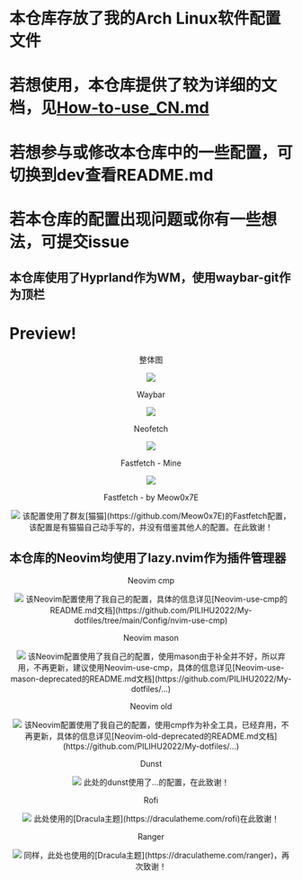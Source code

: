# 本仓库存放了我的Arch Linux软件配置文件
# 若想使用，本仓库提供了较为详细的文档，见[How-to-use_CN.md](https://github.com/PILIHU2022/My-dotfiles/blob/3b6fd277eb6f5948a82edabc5560192bcfad97ed/How-to-use_CN.md#%E6%96%87%E4%BB%B6%E5%A4%B9%E4%B8%AD%E8%BF%98%E6%9C%89fastfetch%E5%92%8Cneofetch%E9%83%BD%E6%98%AF%E8%8E%B7%E5%8F%96%E7%B3%BB%E7%BB%9F%E7%A1%AC%E4%BB%B6%E5%92%8C%E5%85%B6%E4%BB%96%E4%BF%A1%E6%81%AFneofetch%E6%9C%89%E8%BE%83%E5%A4%A7%E6%9B%B4%E6%94%B9fastfetch%E6%AD%A3%E5%9C%A8%E7%A0%94%E7%A9%B6)
# 若想参与或修改本仓库中的一些配置，可切换到dev查看README.md
# 若本仓库的配置出现问题或你有一些想法，可提交issue
## 本仓库使用了Hyprland作为WM，使用waybar-git作为顶栏
# Preview!
<div align='center'>整体图</div>
<p align='center'>
<img src = 'https://s1.imagehub.cc/images/2024/02/07/165e5420c0410773842aa850e870c4ef.md.png'>
</p>

<div align='center'>Waybar</div>
<p align='center'>
<img src = 'https://s1.imagehub.cc/images/2024/02/07/5b556118f8821e142ff52810e0644a18.png'
</p>

<div align='center'>Neofetch</div>
<p align='center'>
<img src = 'https://s1.imagehub.cc/images/2024/02/07/4fd8aaa28a9ea768ed302dcc2ecb9d85.png'
</p>

<div align='center'>Fastfetch - Mine</div>
<p align='center'>
<img src = 'https://s1.imagehub.cc/images/2024/02/07/6ee906b80d0050a2814e46ae5de1aa08.png'
</p>

<div align='center'>Fastfetch - by Meow0x7E</div>
<p align='center'>
<img src = 'https://s1.imagehub.cc/images/2024/02/07/6ee906b80d0050a2814e46ae5de1aa08.png'
</p>
该配置使用了群友[猫猫](https://github.com/Meow0x7E)的Fastfetch配置，该配置是有猫猫自己动手写的，并没有借鉴其他人的配置。在此致谢！

## 本仓库的Neovim均使用了lazy.nvim作为插件管理器
<div align='center'>Neovim cmp</div>
<p align='center'>
<img src = 'https://s1.imagehub.cc/images/2024/02/07/b135f52f9fbfd87928f655c658e42d11.png'
</p>
该Neovim配置使用了我自己的配置，具体的信息详见[Neovim-use-cmp的README.md文档](https://github.com/PILIHU2022/My-dotfiles/tree/main/Config/nvim-use-cmp)

<div align='center'>Neovim mason</div>
<p align='center'>
<img src = 'https://s1.imagehub.cc/images/2024/02/07/1fc1b3433f338a502c04d41e12fa9ecd.png'
</p>
该Neovim配置使用了我自己的配置，使用mason由于补全并不好，所以弃用，不再更新，建议使用Neovim-use-cmp，具体的信息详见[Neovim-use-mason-deprecated的README.md文档](https://github.com/PILIHU2022/My-dotfiles/...)

<div align='center'>Neovim old</div>
<p align='center'>
<img src = 'https://s1.imagehub.cc/images/2024/02/07/a4f22d2786b86f997ef04925d63805f2.png'
</p>
该Neovim配置使用了我自己的配置，使用cmp作为补全工具，已经弃用，不再更新，具体的信息详见[Neovim-old-deprecated的README.md文档](https://github.com/PILIHU2022/My-dotfiles/...)

<div align='center'>Dunst</div>
<p align='center'>
<img src = 'URL'
</p>
此处的dunst使用了...的配置，在此致谢！

<div align='center'>Rofi</div>
<p align='center'>
<img src = 'https://s1.imagehub.cc/images/2024/02/07/53185d80b8365ab6240f529ca782917f.png'
</p>
此处使用的[Dracula主题](https://draculatheme.com/rofi)在此致谢！

<div align='center'>Ranger</div>
<p align='center'>
<img src = 'https://s1.imagehub.cc/images/2024/02/07/5a53480d483dc17cde87c6702f5c44ad.png'
</p>
同样，此处也使用的[Dracula主题](https://draculatheme.com/ranger)，再次致谢！
